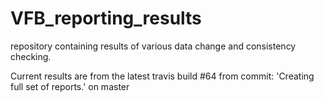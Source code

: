 # VFB_reporting_results
repository containing results of various data change and consistency checking.

 Current results are from the latest travis build #64 from commit: 'Creating full set of reports.' on master
